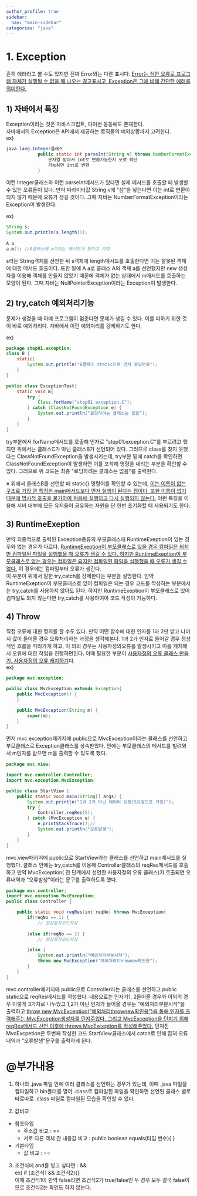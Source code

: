 ```yaml
---
author_profile: true
sidebar:
  nav: "main-sidebar"
categories: "java"
---
```

# 1. Exception
흔히 에러라고 볼 수도 있지만 진짜 Error와는 다른 표시다. <u>Error는 심한 오류로 프로그램 자체가 실행될 수 없을 때 나오는 경고표시고, Exception은 그에 비해 간단한 에러를 의미한다.</u>
## 1) 자바에서 특징
Exception이라는 것은 자바스크립트, 파이썬 등등에도 존재한다.    
자바에서의 Exception은  API에서 제공하는 로직들의 예외상황까지 고려한다.    
ex)       
```java
java.lang.Integer클래스
			public static int parseInt(String v) throws NumberFormatException{
				문자열 받아서 int로 변환가능한지 포맷 확인
				가능하면 int로 변환
			}
```
이런 Integer클래스와 이런 parseInt메서드가 있다면 실제 메서드를 호출할 때 발생할 수 있는 오류들이 있다. 만약 파라미터값 String v에 "삼"을 넣는다면 이는 int로 변환이 되지 않기 때문에 오류가 생길 것이다. 그때 자바는 NumberFormatException이라는 Exception이 발생한다.

ex)     
```java
String s;
System.out.println(s.length());
		
A a
a.m(); //A클래스에 m이라는 메서드가 있다고 가정
```
s라는 String객체를 선언한 뒤 s객체에 length메서드를 호출한다면 이는 잘못된 객체에 대한 메서드 호출이다. 또한 밑에 A a로 클래스 A의 객체 a를 선언했지만 new 생성자를 이용해 객체를 만들지 않았기 때문에 객체가 없는 상태에서 m메서드를 호출하는 모양이 된다. 그때 자바는 NullPointerException이라는 Exception이 발생한다.


## 2) try,catch 예외처리기능
문제가 생겼을 때 아예 프로그램이 멈춘다면 문제가 생길 수 있다. 이를 피하기 위한 것이 바로 예외처리다. 자바에서 이런 예외처리를 강제하기도 한다.   

ex)      
```java
package step01.exception;
class B {
    static{
        System.out.println("B클래스 static으로 먼저 로딩완료");
    }
}

public class ExceptionTest{
    static void m{
        try {
			Class.forName("step01.exception.C");
		} catch (ClassNotFoundException e) {
			System.out.println("로딩하려는 클래스는 없음");
		}
    }
}
```
try부분에서 forName메서드를 호출해 인자로 "step01.exception.C"를 부르려고 했지만 위에서는 클래스C가 아닌 클래스B가 선언되어 있다. 그러므로 class를 찾지 못했다는 ClassNotFoundException을 발생시키는데, try부분 밑에 catch를 확인하면 ClassNotFoundException이 발생하면 이를 포착해 명령을 내리는 부분을 확인할 수 있다. 그러므로 위 코드는 최종 "로딩하려는 클래스는 없음"를 출력한다.     

※ 위에서 클래스B를 선언할 때 static{} 명령어를 확인할 수 있는데, <u>이는 이름이 없는 구조로 가장 큰 특징은 main메서드보다 먼저 실행이 된다는 점이다. 또한 이름이 없기 때문에 명시적 호출을 불가하여 처음에 실행되고 다시 실행되지 않는다.</u> 이런 특징을 이용해 서버 내부에 모든 유저들이 공유하는 자원을 단 한번 초기화할 때 사용되기도 한다.

## 3) RuntimeExeption
만약 최종적으로 출력된 Exception종류의 부모클래스에 RuntimeExeption이 있는 경우와 없는 경우가 다르다. <u>RuntimeExeption이 부모클래스로 있을 경우 컴파일은 되지만 컴파일된 파일을 실행했을 때 오류가 생길 수 있다. 하지만 RuntimeExeption이 부모클래스로 없는 경우는 컴파일은 되지만 컴파일된 파일을 실행했을 때 오류가 생길 수 없다.</u> 이 경우에는 컴파일부터 오류가 생긴다.     
이 부분이 위에서 말한 try,catch를 강제한다는 부분을 설명한다. 만약 RuntimeExeption이 부모클래스로 있어 컴파일은 되는 경우 코드를 작성하는 부분에서는 try,catch를 사용하지 않아도 된다. 하지만 RuntimeExeption이 부모클래스로 있어 컴파일도 되지 않는다면 try,catch를 사용하여야 코드 작성이 가능하다.

## 4) Throw
직접 오류에 대한 정의를 할 수도 있다. 만약 어떤 함수에 대한 인자를 1과 2만 받고 나머지 값이 들어올 경우 오류처리하는 과정을 생각해본다. 1과 2가 인자로 들어갈 경우 정상적인 흐름을 따라가게 하고, 이 외의 경우는 사용자정의오류를 발생시키고 이를 캐치해서 오류에 대한 작업을 진행하면된다. 이때 필요한 부분이 <u>사용자정의 오류 클래스 만들기, 사용자정의 오류 캐치하기</u>다.     
ex)     
```java
package mvc.exception;

public class MvcException extends Exception{
	public MvcException() {
	}

	public MvcException(String m) {
		super(m);
	}
}
```
먼저 mvc.exception패키지에 public으로 MvcException이라는 클래스를 선언하고 부모클래스로 Exception클래스를 상속받았다. 안에는 부모클래스의 메서드를 빌려와서 m인자를 받으면 m을 출력할 수 있도록 했다.
```java
package mvc.view;

import mvc.controller.Controller;
import mvc.exception.MvcException;

public class StartView {
	public static void main(String[] args) {
        System.out.println("1과 2가 아닌 데이터 요청(5요청으로 가정)");
		try {
			Controller.reqRes(5);
		} catch (MvcException e) {
			e.printStackTrace();//
			System.out.println("오류발생");
		}
    }
}
```
mvc.view패키지에 public으로 StartView라는 클래스를 선언하고 main메서드를 실행했다. 클래스 안에는 try,catch를 이용해 Controller클래스의 reqRes메서드를 호출하고 만약 MvcException( 전 단계에서 선언한 사용자정의 오류 클래스)가 호출되면 오류내역과 "오류발생"이라는 문구를 출력하도록 했다.
```java
package mvc.controller;
import mvc.exception.MvcException;
public class Controller {

	public static void reqRes(int reqNo) throws MvcException{
        if(reqNo == 1) {  
			// 정상동작코드작성
			
		}else if(reqNo == 2) {
			// 정상동작코드작성

		}else {
			System.out.println("예외처리부분시작");
			throw new MvcException("예외처리thrownew확인용");
		}
    }
}

```
mvc.controller패키지에 public으로 Controller라는 클래스를 선언하고 public static으로 reqRes메서드를 작성했다. 내용으로는 인자가1, 2들어올 경우와 이외의 경우 이렇게 3가지로 나누었고 1,2가 아닌 인자가 들어올 경우는 "예외처리부분시작"을 출력하고 <u>throw new MvcException("예외처리thrownew확인용")을 통해 인자를 출력해주는 MvcException생성자를 던져주었다. 그리고 MvcException을 던지기 위해 reqRes메서드 선언 이후에 throws MvcException를 작성해주었다.</u> 던져진 MvcExcpetion은 두번째 작성한 코드 StartView클래스에서 catch로 인해 잡혀 오류내역과 "오류발생"문구를 출력하게 된다.





# @부가내용
1. 하나의 .java 파일 안에 여러 클래스를 선언하는 경우가 있는데, 이때 .java 파일을 컴파일하고 bin폴더를 열어 .class로 컴파일된 파일을 확인하면 선언된 클래스 별로 따로따로 .class 파일로 컴파일된 모습을 확인할 수 있다.       


2. 값비교    
- 참조타입
    - 주소값 비교 : ==
    - 서로 다른 객체 간 내용값 비교 : public boolean equals(타입 변수){ }   
- 기본타입
    -  값 비교 : ==


3. 조건식에 and를 넣고 싶다면 : &&     
ex) if (조건식1 && 조건식2){}      
이때 조건식1이 만약 false라면 조건식2가 true/false인 두 경우 모두 결국 false이므로 조건식2는 확인도 하지 않는다.
